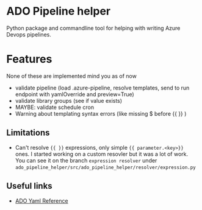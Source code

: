 # ADO Pipeline helper 

Python package and commandline tool for helping with writing Azure Devops pipelines.

# Features
None of these are implemented mind you as of now

- validate pipeline (load .azure-pipeline, resolve templates, send to run endpoint with yamlOverride and preview=True)
- validate library groups (see if value exists)
- MAYBE: validate schedule cron
- Warning about templating syntax errors (like missing $ before {{ }} )

## Limitations

- Can't resolve `{{ }}` expressions, only simple `{{ parameter.<key>}}` ones.
I started working on a custom resovler but it was a lot of work. You can see it on the branch `expression resolver` under
`ado_pipeline_helper/src/ado_pipeline_helper/resolver/expression.py`

## Useful links

- [ADO Yaml Reference](https://learn.microsoft.com/en-us/azure/devops/pipelines/yaml-schema/?view=azure-pipelines)

